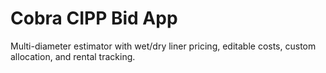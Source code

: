 # Cobra CIPP Bid App

Multi-diameter estimator with wet/dry liner pricing, editable costs, custom allocation, and rental tracking.